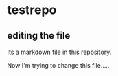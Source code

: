 # testrepo

## editing the file

Its a markdown file in this repository.


Now I'm trying to change this file.....
